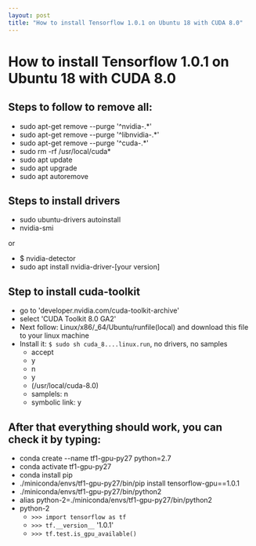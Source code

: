 ```yaml
---
layout: post
title: "How to install Tensorflow 1.0.1 on Ubuntu 18 with CUDA 8.0"
---
```

# How to install Tensorflow 1.0.1 on Ubuntu 18 with CUDA 8.0
  
  
## Steps to follow to remove all:
- sudo apt-get remove --purge '^nvidia-.*'
- sudo apt-get remove --purge '^libnvidia-.*'
- sudo apt-get remove --purge '^cuda-.*'
- sudo rm -rf /usr/local/cuda*
- sudo apt update
- sudo apt upgrade
- sudo apt autoremove

## Steps to install drivers
- sudo ubuntu-drivers autoinstall
- nvidia-smi  

or
 
- $ nvidia-detector
- sudo apt install nvidia-driver-[your version]

## Step to install cuda-toolkit
- go to 'developer.nvidia.com/cuda-toolkit-archive'
- select 'CUDA Toolkit 8.0 GA2'
- Next follow: Linux/x86/_64/Ubuntu/runfile(local) and download this file to your linux machine
- Install it: `$ sudo sh cuda_8....linux.run`, no drivers, no samples  
    - accept
    - y
    - n
    - y
    - (/usr/local/cuda-8.0)
    - samplels: n
    - symbolic link: y


## After that everything should work, you can check it by typing:
- conda create --name tf1-gpu-py27 python=2.7
- conda activate tf1-gpu-py27
- conda install pip
- ./miniconda/envs/tf1-gpu-py27/bin/pip install tensorflow-gpu==1.0.1
- ./miniconda/envs/tf1-gpu-py27/bin/python2
- alias python-2=./miniconda/envs/tf1-gpu-py27/bin/python2
- python-2
    - `>>> import tensorflow as tf`
    - `>>> tf.__version__`
    '1.0.1'
    - `>>> tf.test.is_gpu_available()`
<!-- - `cuda cad output`; -->
